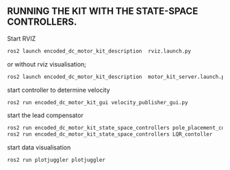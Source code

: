## RUNNING THE KIT WITH THE STATE-SPACE CONTROLLERS.

Start RVIZ
```bash
ros2 launch encoded_dc_motor_kit_description  rviz.launch.py
```

or without rviz visualisation;
```bash
ros2 launch encoded_dc_motor_kit_description  motor_kit_server.launch.py
```

start controller to determine velocity
```bash
ros2 run encoded_dc_motor_kit_gui velocity_publisher_gui.py
```

start the lead compensator
```bash
ros2 run encoded_dc_motor_kit_state_space_controllers pole_placement_contoller
ros2 run encoded_dc_motor_kit_state_space_controllers LQR_contoller
```

start data visualisation
```bash
ros2 run plotjuggler plotjuggler
```
